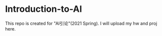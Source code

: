 # Introduction-to-AI
This repo is created for "AI引论"(2021 Spring). I will upload my hw and proj here.